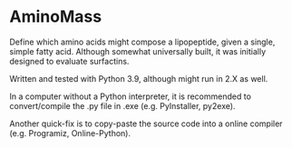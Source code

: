 # AminoMass
Define which amino acids might compose a lipopeptide, given a single, simple fatty acid. Although somewhat universally built, it was initially designed to evaluate surfactins.

Written and tested with Python 3.9, although might run in 2.X as well.

In a computer without a Python interpreter, it is recommended to convert/compile the .py file in .exe (e.g. PyInstaller, py2exe).

Another quick-fix is to copy-paste the source code into a online compiler (e.g. Programiz, Online-Python).
